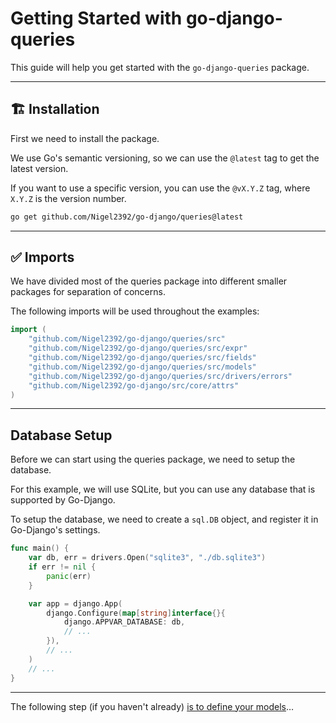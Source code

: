 # Getting Started with go-django-queries

This guide will help you get started with the `go-django-queries` package.

---

## 🏗 Installation

First we need to install the package.

We use Go's semantic versioning, so we can use the `@latest` tag to get the latest version.

If you want to use a specific version, you can use the `@vX.Y.Z` tag, where `X.Y.Z` is the version number.

```bash
go get github.com/Nigel2392/go-django/queries@latest
```

---

## ✅ Imports

We have divided most of the queries package into different smaller packages for separation of concerns.

The following imports will be used throughout the examples:

```go
import (
    "github.com/Nigel2392/go-django/queries/src"
    "github.com/Nigel2392/go-django/queries/src/expr"
    "github.com/Nigel2392/go-django/queries/src/fields"
    "github.com/Nigel2392/go-django/queries/src/models"
    "github.com/Nigel2392/go-django/queries/src/drivers/errors"
    "github.com/Nigel2392/go-django/src/core/attrs"
)
```

---

## Database Setup

Before we can start using the queries package, we need to setup the database.

For this example, we will use SQLite, but you can use any database that is supported by Go-Django.

To setup the database, we need to create a `sql.DB` object, and register it in Go-Django's settings.

```go
func main() {
    var db, err = drivers.Open("sqlite3", "./db.sqlite3")
    if err != nil {
        panic(err)
    }

    var app = django.App(
        django.Configure(map[string]interface{}{
            django.APPVAR_DATABASE: db,
            // ...
        }),
        // ...
    )
    // ...
}
```

---

The following step (if you haven't already) [is to define your models](./models/models.md)…
